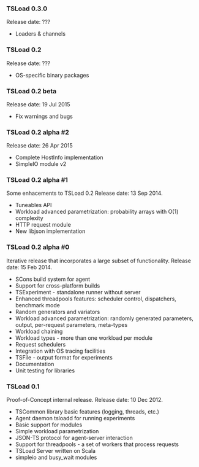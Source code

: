 ### TSLoad 0.3.0

Release date: ???

* Loaders & channels

### TSLoad 0.2 

Release date: ???

* OS-specific binary packages

### TSLoad 0.2 beta

Release date: 19 Jul 2015

* Fix warnings and bugs

### TSLoad 0.2 alpha #2

Release date: 26 Apr 2015

* Complete HostInfo implementation
* SimpleIO module v2

### TSLoad 0.2 alpha #1

Some enhacements to TSLoad 0.2
Release date: 13 Sep 2014.

* Tuneables API
* Workload advanced parametrization: probability arrays with O(1) complexity
* HTTP request module
* New libjson implementation

### TSLoad 0.2 alpha #0

Iterative release that incorporates a large subset of functionality.
Release date: 15 Feb 2014.

* SCons build system for agent
* Support for cross-platform builds
* TSExperiment - standalone runner without server
* Enhanced threadpools features: scheduler control, dispatchers, benchmark mode
* Random generators and variators
* Workload advanced parametrization: randomly generated parameters, output, per-request parameters, meta-types
* Workload chaining
* Workload types - more than one workload per module
* Request schedulers
* Integration with OS tracing facilities
* TSFile - output format for experiments
* Documentation
* Unit testing for libraries

### TSLoad 0.1

Proof-of-Concept internal release. 
Release date: 10 Dec 2012.

* TSCommon library basic features (logging, threads, etc.)
* Agent daemon tsloadd for running experiments
* Basic support for modules 
* Simple workload parametrization
* JSON-TS protocol for agent-server interaction 
* Support for threadpools - a set of workers that process requests
* TSLoad Server written on Scala
* simpleio and busy_wait modules
